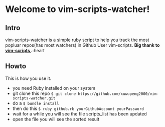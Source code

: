 # Welcome to vim-scripts-watcher!

## Intro
vim-scripts-watcher is a simple ruby script to help you track the most popluar repos(has most watchers) in Github User vim-scripts.
**Big thank to [ vim-scripts ](https://github.com/vim-scripts).**:heart

## Howto
This is how you use it.

- you need Ruby installed on your system 
- git clone this repo ```$ git clone https://github.com/xuwupeng2000/vim-scripts-watcher.git```
- do a ```$ bundle install```
- then do this ```$ ruby github.rb yourGithubAccount yourPassword```
- wait for a while you will see the file scripts_list has been updated
- open the file you will see the sorted result
